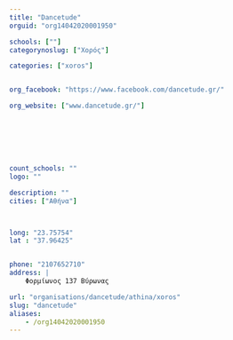 ```yaml
---
title: "Dancetude"
orguid: "org14042020001950"

schools: [""]
categorynoslug: ["Χορός"]

categories: ["xoros"]


org_facebook: "https://www.facebook.com/dancetude.gr/"

org_website: ["www.dancetude.gr/"]







count_schools: ""
logo: ""

description: ""
cities: ["Αθήνα"]



long: "23.75754"
lat : "37.96425"


phone: "2107652710"
address: |
    Φορμίωνος 137 Βύρωνας

url: "organisations/dancetude/athina/xoros"
slug: "dancetude"
aliases:
    - /org14042020001950
---
```



